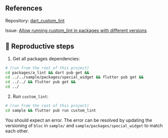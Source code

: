 ## References

Repository: [dart_custom_lint](https://github.com/invertase/dart_custom_lint)

Issue: [Allow running custom_lint in packages with different versions](https://github.com/invertase/dart_custom_lint/issues/104)

## 🐛 Reproductive steps

1. Get all packages dependencies:

```sh
# (run from the root of this project)
cd packages/a_lint && dart pub get &&
cd ../../sample/packages/special_widget && flutter pub get &&
cd ../../ && flutter pub get &&
cd ../
```

2. Run `custom_lint`:

```sh
# (run from the root of this project)
cd sample && flutter pub run custom_lint
```

You should expect an error. The error can be resolved by updating the versioning of `bloc` in `sample/` and `sample/packages/special_widget` to match each other.
